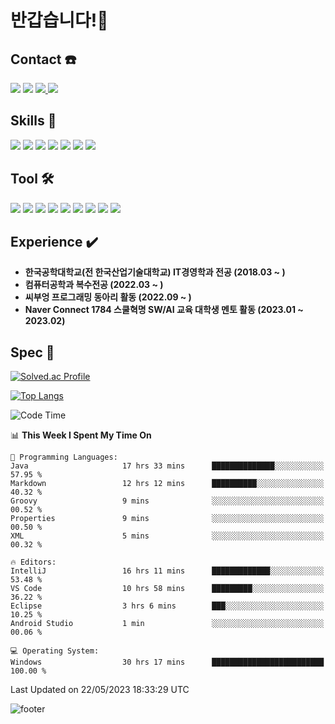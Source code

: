 # 반갑습니다!👋
## Contact ☎️
<a href="https://hits.seeyoufarm.com"><img src="https://hits.seeyoufarm.com/api/count/incr/badge.svg?url=https%3A%2F%2Fgithub.com%2Fheebum99&count_bg=%23000000&title_bg=%23000000&icon=github.svg&icon_color=%23FFFFFF&title=GitHub&edge_flat=false"/></a>
<a href="https://www.instagram.com/h2bum_99/"><img src="https://img.shields.io/badge/h2bum_99-E4405F?style=plastic&logo=Instagram&logoColor=FFFFFF"/></a>
<a href="https://heebum99.github.io"><img src="https://img.shields.io/badge/Tech Blog-181717?style=flat&logo=Github&logoColor=FFFFFF"/> </a>
<img src="https://img.shields.io/badge/kik995500@naver.com-EA4335?style=plastic&logo=Gmail&logoColor=FFFFFF"/> 

## Skills 📖
<img src="https://img.shields.io/badge/Java-orange?style=flat&logo=Java&logoColor=FFFFFF"/>  
<img src="https://img.shields.io/badge/Spring-6DB33F?style=flat&logo=Spring&logoColor=white">  
<img src="https://img.shields.io/badge/Spring Boot-6DB33F?style=flat&logo=Spring Boot&logoColor=white">
<img src="https://img.shields.io/badge/Kotlin-7F52FF?style=flat&logo=Kotlin&logoColor=white"> 
<img src="https://img.shields.io/badge/HTML-E34F26?style=flat&logo=HTML5&logoColor=FFFFFF"/> 
<img src="https://img.shields.io/badge/C-A8B9CC?style=flat&logo=C&logoColor=FFFFFF"/> 
<img src="https://img.shields.io/badge/Python-3776AB?style=flat&logo=Python&logoColor=white">

## Tool 🛠️
<img src="https://img.shields.io/badge/Android Studio-3DDC84?style=flat&logo=Android Studio&logoColor=FFFFFF"/>  
<img src="https://img.shields.io/badge/Eclipse-2C2255?style=flat&logo=Eclipse IDE&logoColor=FFFFFF"/>  
<img src="https://img.shields.io/badge/IntelliJ-000000?style=flat&logo=IntelliJ IDEA&logoColor=FFFFFF"/> 
<img src="https://img.shields.io/badge/Visual Studio-5C2D91?style=flat&logo=Visual Studio&logoColor=FFFFFF"/> 
<img src="https://img.shields.io/badge/MySQL-4479A1?style=flat&logo=MySQL&logoColor=FFFFFF"/> 
<img src="https://img.shields.io/badge/Mariadb?style=flat&logo=mariadb&logoColor=#003545"/>
<img src="https://img.shields.io/badge/Visual Studio Code-007ACC?style=flat&logo=Visual Studio Code&logoColor=FFFFFF"/>  
<img src="https://img.shields.io/badge/Sourcetree-0052CC?style=flat&logo=Sourcetree&logoColor=FFFFFF"/> 
<img src="https://img.shields.io/badge/GitKraken-179287?style=flat&logo=GitKraken&logoColor=FFFFFF"/> 

## Experience :heavy_check_mark:
* **한국공학대학교(전 한국산업기술대학교) IT경영학과 전공 (2018.03 ~ )**
* **컴퓨터공학과 복수전공 (2022.03 ~ )**
* **씨부엉 프로그래밍 동아리 활동 (2022.09 ~ )**
* **Naver Connect 1784 스쿨혁명 SW/AI 교육 대학생 멘토 활동 (2023.01 ~ 2023.02)**

## Spec 💪
[![Solved.ac Profile](http://mazassumnida.wtf/api/v2/generate_badge?boj=heebum9955)](https://solved.ac/heebum9955/)

[![Top Langs](https://github-readme-stats.vercel.app/api/top-langs/?username=heebum99&layout=compact)](https://github.com/heebum99/github-readme-stats)

<!--START_SECTION:waka-->
![Code Time](http://img.shields.io/badge/Code%20Time-158%20hrs%2028%20mins-blue)

📊 **This Week I Spent My Time On** 

```text
💬 Programming Languages: 
Java                     17 hrs 33 mins      ██████████████░░░░░░░░░░░   57.95 % 
Markdown                 12 hrs 12 mins      ██████████░░░░░░░░░░░░░░░   40.32 % 
Groovy                   9 mins              ░░░░░░░░░░░░░░░░░░░░░░░░░   00.52 % 
Properties               9 mins              ░░░░░░░░░░░░░░░░░░░░░░░░░   00.50 % 
XML                      5 mins              ░░░░░░░░░░░░░░░░░░░░░░░░░   00.32 % 

🔥 Editors: 
IntelliJ                 16 hrs 11 mins      █████████████░░░░░░░░░░░░   53.48 % 
VS Code                  10 hrs 58 mins      █████████░░░░░░░░░░░░░░░░   36.22 % 
Eclipse                  3 hrs 6 mins        ███░░░░░░░░░░░░░░░░░░░░░░   10.25 % 
Android Studio           1 min               ░░░░░░░░░░░░░░░░░░░░░░░░░   00.06 % 

💻 Operating System: 
Windows                  30 hrs 17 mins      █████████████████████████   100.00 % 
```


 Last Updated on 22/05/2023 18:33:29 UTC
<!--END_SECTION:waka-->

![footer](https://capsule-render.vercel.app/api?section=footer&type=waving&color=auto)
